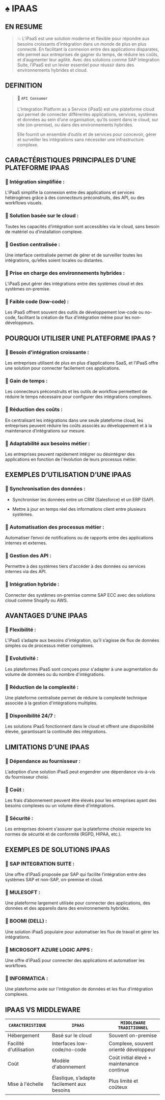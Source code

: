 # ♠ IPAAS

## EN RESUME

> :boom: L’iPaaS est une solution moderne et flexible pour répondre aux besoins croissants d’intégration dans un monde de plus en plus connecté. En facilitant la connexion entre des applications disparates, elle permet aux entreprises de gagner du temps, de réduire les coûts, et d’augmenter leur agilité. Avec des solutions comme SAP Integration Suite, l’iPaaS est un levier essentiel pour réussir dans des environnements hybrides et cloud.

## DEFINITION

> #### :bookmark: `API Consumer`
>
> L'Integration Platform as a Service (iPaaS) est une plateforme cloud qui permet de connecter différentes applications, services, systèmes et données au sein d’une organisation, qu’ils soient dans le cloud, sur site (on-premise), ou dans des environnements hybrides.
>
> Elle fournit un ensemble d’outils et de services pour concevoir, gérer et surveiller les intégrations sans nécessiter une infrastructure complexe.

## CARACTÉRISTIQUES PRINCIPALES D'UNE PLATEFORME IPAAS

### :small_red_triangle_down: Intégration simplifiée :

L’iPaaS simplifie la connexion entre des applications et services hétérogènes grâce à des connecteurs préconstruits, des API, ou des workflows visuels.

### :small_red_triangle_down: Solution basée sur le cloud :

Toutes les capacités d’intégration sont accessibles via le cloud, sans besoin de matériel ou d’installation complexe.

### :small_red_triangle_down: Gestion centralisée :

Une interface centralisée permet de gérer et de surveiller toutes les intégrations, qu’elles soient locales ou distantes.

### :small_red_triangle_down: Prise en charge des environnements hybrides :

L’iPaaS peut gérer des intégrations entre des systèmes cloud et des systèmes on-premise.

### :small_red_triangle_down: Faible code (low-code) :

Les iPaaS offrent souvent des outils de développement low-code ou no-code, facilitant la création de flux d’intégration même pour les non-développeurs.

## POURQUOI UTILISER UNE PLATEFORME IPAAS ?

### :small_red_triangle_down: Besoin d'intégration croissante :

Les entreprises utilisent de plus en plus d’applications SaaS, et l’iPaaS offre une solution pour connecter facilement ces applications.

### :small_red_triangle_down: Gain de temps :

Les connecteurs préconstruits et les outils de workflow permettent de réduire le temps nécessaire pour configurer des intégrations complexes.

### :small_red_triangle_down: Réduction des coûts :

En centralisant les intégrations dans une seule plateforme cloud, les entreprises peuvent réduire les coûts associés au développement et à la maintenance d’intégrations sur mesure.

### :small_red_triangle_down: Adaptabilité aux besoins métier :

Les entreprises peuvent rapidement intégrer ou désintégrer des applications en fonction de l'évolution de leurs processus métier.

## EXEMPLES D’UTILISATION D’UNE IPAAS

### :small_red_triangle_down: Synchronisation des données :

- Synchroniser les données entre un CRM (Salesforce) et un ERP (SAP).

- Mettre à jour en temps réel des informations client entre plusieurs systèmes.

### :small_red_triangle_down: Automatisation des processus métier :

Automatiser l’envoi de notifications ou de rapports entre des applications internes et externes.

### :small_red_triangle_down: Gestion des API :

Permettre à des systèmes tiers d'accéder à des données ou services internes via des API.

### :small_red_triangle_down: Intégration hybride :

Connecter des systèmes on-premise comme SAP ECC avec des solutions cloud comme Shopify ou AWS.

## AVANTAGES D’UNE IPAAS

### :small_red_triangle_down: Flexibilité :

L’iPaaS s’adapte aux besoins d'intégration, qu’il s’agisse de flux de données simples ou de processus métier complexes.

### :small_red_triangle_down: Evolutivité :

Les plateformes iPaaS sont conçues pour s'adapter à une augmentation du volume de données ou du nombre d'intégrations.

### :small_red_triangle_down: Réduction de la complexité :

Une plateforme centralisée permet de réduire la complexité technique associée à la gestion d'intégrations multiples.

### :small_red_triangle_down: Disponibilité 24/7 :

Les solutions iPaaS fonctionnent dans le cloud et offrent une disponibilité élevée, garantissant la continuité des intégrations.

## LIMITATIONS D’UNE IPAAS

### :small_red_triangle_down: Dépendance au fournisseur :

L’adoption d’une solution iPaaS peut engendrer une dépendance vis-à-vis du fournisseur choisi.

### :small_red_triangle_down: Coût :

Les frais d’abonnement peuvent être élevés pour les entreprises ayant des besoins complexes ou un volume élevé d’intégrations.

### :small_red_triangle_down: Sécurité :

Les entreprises doivent s'assurer que la plateforme choisie respecte les normes de sécurité et de conformité (RGPD, HIPAA, etc.).

## EXEMPLES DE SOLUTIONS IPAAS

### :small_red_triangle_down: SAP INTEGRATION SUITE :

Une offre d’iPaaS proposée par SAP qui facilite l’intégration entre des systèmes SAP et non-SAP, on-premise et cloud.

### :small_red_triangle_down: MULESOFT :

Une plateforme largement utilisée pour connecter des applications, des données et des appareils dans des environnements hybrides.

### :small_red_triangle_down: BOOMI (DELL) :

Une solution iPaaS populaire pour automatiser les flux de travail et gérer les intégrations.

### :small_red_triangle_down: MICROSOFT AZURE LOGIC APPS :

Une offre d’iPaaS pour connecter des applications et automatiser les workflows.

### :small_red_triangle_down: INFORMATICA :

Une plateforme axée sur l'intégration de données et les flux d’intégration complexes.

## IPAAS VS MIDDLEWARE

| `CARACTERISTIQUE`      | `IPAAS`                                    | `MIDDLEWARE TRADITIONNEL`                 |
| ---------------------- | ------------------------------------------ | ----------------------------------------- |
| Hébergement            | Basé sur le cloud                          | Souvent on-premise                        |
| Facilité d'utilisation | Interfaces low-code/no-code                | Complexe, souvent orienté développeur     |
| Coût                   | Modèle d'abonnement                        | Coût initial élevé + maintenance continue |
| Mise à l'échelle       | Élastique, s’adapte facilement aux besoins | Plus limité et coûteux                    |

